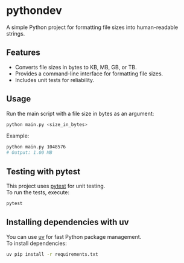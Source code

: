 # pythondev

A simple Python project for formatting file sizes into human-readable strings.

## Features

- Converts file sizes in bytes to KB, MB, GB, or TB.
- Provides a command-line interface for formatting file sizes.
- Includes unit tests for reliability.

## Usage

Run the main script with a file size in bytes as an argument:

```bash
python main.py <size_in_bytes>
```

Example:

```bash
python main.py 1048576
# Output: 1.00 MB
```

## Testing with pytest

This project uses [pytest](https://pytest.org/) for unit testing.  
To run the tests, execute:

```bash
pytest
```

## Installing dependencies with uv

You can use [uv](https://github.com/astral-sh/uv) for fast Python package management.  
To install dependencies:

```bash
uv pip install -r requirements.txt
```


